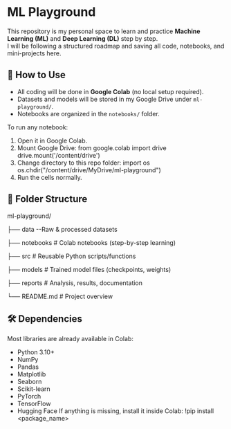 # ML Playground

This repository is my personal space to learn and practice **Machine Learning (ML)** and **Deep Learning (DL)** step by step.  
I will be following a structured roadmap and saving all code, notebooks, and mini-projects here.

## 🚀 How to Use
- All coding will be done in **Google Colab** (no local setup required).
- Datasets and models will be stored in my Google Drive under `ml-playground/`.
- Notebooks are organized in the `notebooks/` folder.

To run any notebook:
1. Open it in Google Colab.
2. Mount Google Drive:
   from google.colab import drive
   drive.mount('/content/drive')
3. Change directory to this repo folder:
   import os
   os.chdir("/content/drive/MyDrive/ml-playground")
4. Run the cells normally.

## 📂 Folder Structure

ml-playground/

├── data             --Raw & processed datasets

├── notebooks         # Colab notebooks (step-by-step learning)

├── src               # Reusable Python scripts/functions

├── models            # Trained model files (checkpoints, weights)

├── reports           # Analysis, results, documentation

└── README.md         # Project overview


## 🛠️ Dependencies
Most libraries are already available in Colab:
- Python 3.10+
- NumPy
- Pandas
- Matplotlib
- Seaborn
- Scikit-learn
- PyTorch
- TensorFlow
- Hugging Face
If anything is missing, install it inside Colab:
  !pip install <package_name>

